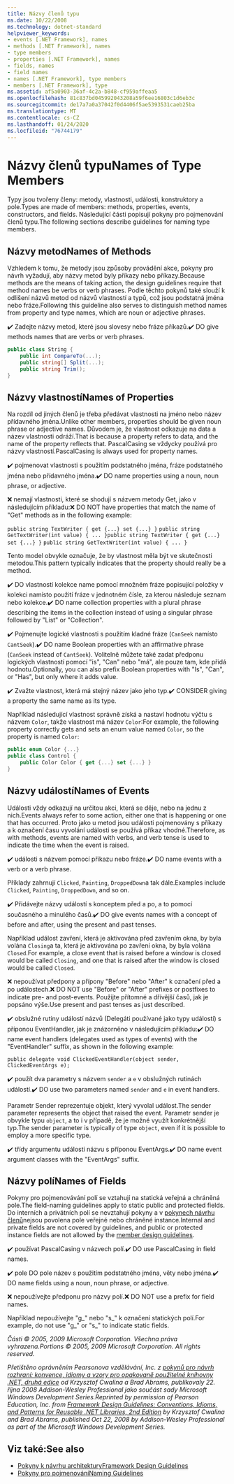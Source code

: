 ```yaml
---
title: Názvy členů typu
ms.date: 10/22/2008
ms.technology: dotnet-standard
helpviewer_keywords:
- events [.NET Framework], names
- methods [.NET Framework], names
- type members
- properties [.NET Framework], names
- fields, names
- field names
- names [.NET Framework], type members
- members [.NET Framework], type
ms.assetid: af5a0903-36af-4c2a-b848-cf959affeaa5
ms.openlocfilehash: 81c837bd045992043208a59f6ee16803c1d6eb3c
ms.sourcegitcommit: de17a7a0a37042f0d4406f5ae5393531caeb25ba
ms.translationtype: MT
ms.contentlocale: cs-CZ
ms.lasthandoff: 01/24/2020
ms.locfileid: "76744179"
---
```

# <a name="names-of-type-members"></a><span data-ttu-id="3b4ee-102">Názvy členů typu</span><span class="sxs-lookup"><span data-stu-id="3b4ee-102">Names of Type Members</span></span>
<span data-ttu-id="3b4ee-103">Typy jsou tvořeny členy: metody, vlastnosti, události, konstruktory a pole.</span><span class="sxs-lookup"><span data-stu-id="3b4ee-103">Types are made of members: methods, properties, events, constructors, and fields.</span></span> <span data-ttu-id="3b4ee-104">Následující části popisují pokyny pro pojmenování členů typu.</span><span class="sxs-lookup"><span data-stu-id="3b4ee-104">The following sections describe guidelines for naming type members.</span></span>

## <a name="names-of-methods"></a><span data-ttu-id="3b4ee-105">Názvy metod</span><span class="sxs-lookup"><span data-stu-id="3b4ee-105">Names of Methods</span></span>
 <span data-ttu-id="3b4ee-106">Vzhledem k tomu, že metody jsou způsoby provádění akce, pokyny pro návrh vyžadují, aby názvy metod byly příkazy nebo příkazy.</span><span class="sxs-lookup"><span data-stu-id="3b4ee-106">Because methods are the means of taking action, the design guidelines require that method names be verbs or verb phrases.</span></span> <span data-ttu-id="3b4ee-107">Podle těchto pokynů také slouží k odlišení názvů metod od názvů vlastností a typů, což jsou podstatná jména nebo fráze.</span><span class="sxs-lookup"><span data-stu-id="3b4ee-107">Following this guideline also serves to distinguish method names from property and type names, which are noun or adjective phrases.</span></span>

 <span data-ttu-id="3b4ee-108">✔️ Zadejte názvy metod, které jsou slovesy nebo fráze příkazů.</span><span class="sxs-lookup"><span data-stu-id="3b4ee-108">✔️ DO give methods names that are verbs or verb phrases.</span></span>

```csharp
public class String {
    public int CompareTo(...);
    public string[] Split(...);
    public string Trim();
}
```

## <a name="names-of-properties"></a><span data-ttu-id="3b4ee-109">Názvy vlastností</span><span class="sxs-lookup"><span data-stu-id="3b4ee-109">Names of Properties</span></span>
 <span data-ttu-id="3b4ee-110">Na rozdíl od jiných členů je třeba předávat vlastnosti na jméno nebo název přídavného jména.</span><span class="sxs-lookup"><span data-stu-id="3b4ee-110">Unlike other members, properties should be given noun phrase or adjective names.</span></span> <span data-ttu-id="3b4ee-111">Důvodem je, že vlastnost odkazuje na data a název vlastnosti odráží.</span><span class="sxs-lookup"><span data-stu-id="3b4ee-111">That is because a property refers to data, and the name of the property reflects that.</span></span> <span data-ttu-id="3b4ee-112">PascalCasing se vždycky používá pro názvy vlastností.</span><span class="sxs-lookup"><span data-stu-id="3b4ee-112">PascalCasing is always used for property names.</span></span>

 <span data-ttu-id="3b4ee-113">✔️ pojmenovat vlastnosti s použitím podstatného jména, fráze podstatného jména nebo přídavného jména.</span><span class="sxs-lookup"><span data-stu-id="3b4ee-113">✔️ DO name properties using a noun, noun phrase, or adjective.</span></span>

 <span data-ttu-id="3b4ee-114">❌ nemají vlastnosti, které se shodují s názvem metody Get, jako v následujícím příkladu:</span><span class="sxs-lookup"><span data-stu-id="3b4ee-114">❌ DO NOT have properties that match the name of "Get" methods as in the following example:</span></span>

 <span data-ttu-id="3b4ee-115">`public string TextWriter { get {...} set {...} }` `public string GetTextWriter(int value) { ... }`</span><span class="sxs-lookup"><span data-stu-id="3b4ee-115">`public string TextWriter { get {...} set {...} }` `public string GetTextWriter(int value) { ... }`</span></span>

 <span data-ttu-id="3b4ee-116">Tento model obvykle označuje, že by vlastnost měla být ve skutečnosti metodou.</span><span class="sxs-lookup"><span data-stu-id="3b4ee-116">This pattern typically indicates that the property should really be a method.</span></span>

 <span data-ttu-id="3b4ee-117">✔️ DO vlastností kolekce name pomocí množném fráze popisující položky v kolekci namísto použití fráze v jednotném čísle, za kterou následuje seznam nebo kolekce.</span><span class="sxs-lookup"><span data-stu-id="3b4ee-117">✔️ DO name collection properties with a plural phrase describing the items in the collection instead of using a singular phrase followed by "List" or "Collection".</span></span>

 <span data-ttu-id="3b4ee-118">✔️ Pojmenujte logické vlastnosti s použitím kladné fráze (`CanSeek` namísto `CantSeek`).</span><span class="sxs-lookup"><span data-stu-id="3b4ee-118">✔️ DO name Boolean properties with an affirmative phrase (`CanSeek` instead of `CantSeek`).</span></span> <span data-ttu-id="3b4ee-119">Volitelně můžete také zadat předponu logických vlastností pomocí "is", "Can" nebo "má", ale pouze tam, kde přidá hodnotu.</span><span class="sxs-lookup"><span data-stu-id="3b4ee-119">Optionally, you can also prefix Boolean properties with "Is", "Can", or "Has", but only where it adds value.</span></span>

 <span data-ttu-id="3b4ee-120">✔️ Zvažte vlastnost, která má stejný název jako jeho typ.</span><span class="sxs-lookup"><span data-stu-id="3b4ee-120">✔️ CONSIDER giving a property the same name as its type.</span></span>

 <span data-ttu-id="3b4ee-121">Například následující vlastnost správně získá a nastaví hodnotu výčtu s názvem `Color`, takže vlastnost má název `Color`:</span><span class="sxs-lookup"><span data-stu-id="3b4ee-121">For example, the following property correctly gets and sets an enum value named `Color`, so the property is named `Color`:</span></span>

```csharp
public enum Color {...}
public class Control {
    public Color Color { get {...} set {...} }
}
```

## <a name="names-of-events"></a><span data-ttu-id="3b4ee-122">Názvy událostí</span><span class="sxs-lookup"><span data-stu-id="3b4ee-122">Names of Events</span></span>
 <span data-ttu-id="3b4ee-123">Události vždy odkazují na určitou akci, která se děje, nebo na jednu z nich.</span><span class="sxs-lookup"><span data-stu-id="3b4ee-123">Events always refer to some action, either one that is happening or one that has occurred.</span></span> <span data-ttu-id="3b4ee-124">Proto jako u metod jsou události pojmenovány s příkazy a k označení času vyvolání události se používá příkaz vhodné.</span><span class="sxs-lookup"><span data-stu-id="3b4ee-124">Therefore, as with methods, events are named with verbs, and verb tense is used to indicate the time when the event is raised.</span></span>

 <span data-ttu-id="3b4ee-125">✔️ události s názvem pomocí příkazu nebo fráze.</span><span class="sxs-lookup"><span data-stu-id="3b4ee-125">✔️ DO name events with a verb or a verb phrase.</span></span>

 <span data-ttu-id="3b4ee-126">Příklady zahrnují `Clicked`, `Painting`, `DroppedDown`a tak dále.</span><span class="sxs-lookup"><span data-stu-id="3b4ee-126">Examples include `Clicked`, `Painting`, `DroppedDown`, and so on.</span></span>

 <span data-ttu-id="3b4ee-127">✔️ Přidávejte názvy událostí s konceptem před a po, a to pomocí současného a minulého časů.</span><span class="sxs-lookup"><span data-stu-id="3b4ee-127">✔️ DO give events names with a concept of before and after, using the present and past tenses.</span></span>

 <span data-ttu-id="3b4ee-128">Například událost zavření, která je aktivována před zavřením okna, by byla volána `Closing`a ta, která je aktivována po zavření okna, by byla volána `Closed`.</span><span class="sxs-lookup"><span data-stu-id="3b4ee-128">For example, a close event that is raised before a window is closed would be called `Closing`, and one that is raised after the window is closed would be called `Closed`.</span></span>

 <span data-ttu-id="3b4ee-129">❌ nepoužívat předpony a přípony "Before" nebo "After" k označení před a po událostech.</span><span class="sxs-lookup"><span data-stu-id="3b4ee-129">❌ DO NOT use "Before" or "After" prefixes or postfixes to indicate pre- and post-events.</span></span> <span data-ttu-id="3b4ee-130">Použijte přítomné a dřívější časů, jak je popsáno výše.</span><span class="sxs-lookup"><span data-stu-id="3b4ee-130">Use present and past tenses as just described.</span></span>

 <span data-ttu-id="3b4ee-131">✔️ obslužné rutiny událostí názvů (Delegáti používané jako typy událostí) s příponou EventHandler, jak je znázorněno v následujícím příkladu:</span><span class="sxs-lookup"><span data-stu-id="3b4ee-131">✔️ DO name event handlers (delegates used as types of events) with the "EventHandler" suffix, as shown in the following example:</span></span>

 `public delegate void ClickedEventHandler(object sender, ClickedEventArgs e);`

 <span data-ttu-id="3b4ee-132">✔️ použít dva parametry s názvem `sender` a `e` v obslužných rutinách událostí.</span><span class="sxs-lookup"><span data-stu-id="3b4ee-132">✔️ DO use two parameters named `sender` and `e` in event handlers.</span></span>

 <span data-ttu-id="3b4ee-133">Parametr Sender reprezentuje objekt, který vyvolal událost.</span><span class="sxs-lookup"><span data-stu-id="3b4ee-133">The sender parameter represents the object that raised the event.</span></span> <span data-ttu-id="3b4ee-134">Parametr sender je obvykle typu `object`, a to i v případě, že je možné využít konkrétnější typ.</span><span class="sxs-lookup"><span data-stu-id="3b4ee-134">The sender parameter is typically of type `object`, even if it is possible to employ a more specific type.</span></span>

 <span data-ttu-id="3b4ee-135">✔️ třídy argumentu události názvu s příponou EventArgs.</span><span class="sxs-lookup"><span data-stu-id="3b4ee-135">✔️ DO name event argument classes with the "EventArgs" suffix.</span></span>

## <a name="names-of-fields"></a><span data-ttu-id="3b4ee-136">Názvy polí</span><span class="sxs-lookup"><span data-stu-id="3b4ee-136">Names of Fields</span></span>
 <span data-ttu-id="3b4ee-137">Pokyny pro pojmenovávání polí se vztahují na statická veřejná a chráněná pole.</span><span class="sxs-lookup"><span data-stu-id="3b4ee-137">The field-naming guidelines apply to static public and protected fields.</span></span> <span data-ttu-id="3b4ee-138">Do interních a privátních polí se nevztahují pokyny a v [pokynech návrhu členů](../../../docs/standard/design-guidelines/member.md)nejsou povolena pole veřejné nebo chráněné instance.</span><span class="sxs-lookup"><span data-stu-id="3b4ee-138">Internal and private fields are not covered by guidelines, and public or protected instance fields are not allowed by the [member design guidelines](../../../docs/standard/design-guidelines/member.md).</span></span>

 <span data-ttu-id="3b4ee-139">✔️ používat PascalCasing v názvech polí.</span><span class="sxs-lookup"><span data-stu-id="3b4ee-139">✔️ DO use PascalCasing in field names.</span></span>

 <span data-ttu-id="3b4ee-140">✔️ pole DO pole název s použitím podstatného jména, věty nebo jména.</span><span class="sxs-lookup"><span data-stu-id="3b4ee-140">✔️ DO name fields using a noun, noun phrase, or adjective.</span></span>

 <span data-ttu-id="3b4ee-141">❌ nepoužívejte předponu pro názvy polí.</span><span class="sxs-lookup"><span data-stu-id="3b4ee-141">❌ DO NOT use a prefix for field names.</span></span>

 <span data-ttu-id="3b4ee-142">Například nepoužívejte "g_" nebo "s_" k označení statických polí.</span><span class="sxs-lookup"><span data-stu-id="3b4ee-142">For example, do not use "g_" or "s_" to indicate static fields.</span></span>

 <span data-ttu-id="3b4ee-143">*Části © 2005, 2009 Microsoft Corporation. Všechna práva vyhrazena.*</span><span class="sxs-lookup"><span data-stu-id="3b4ee-143">*Portions © 2005, 2009 Microsoft Corporation. All rights reserved.*</span></span>

 <span data-ttu-id="3b4ee-144">*Přetištěno oprávněním Pearsonova vzdělávání, Inc. z [pokynů pro návrh rozhraní: konvence, idiomy a vzory pro opakovaně použitelné knihovny .NET, druhá edice](https://www.informit.com/store/framework-design-guidelines-conventions-idioms-and-9780321545619) od Krzysztof Cwalina a Brad Abrams, publikovaly 22. října 2008 Addison-Wesley Professional jako součást sady Microsoft Windows Development Series.*</span><span class="sxs-lookup"><span data-stu-id="3b4ee-144">*Reprinted by permission of Pearson Education, Inc. from [Framework Design Guidelines: Conventions, Idioms, and Patterns for Reusable .NET Libraries, 2nd Edition](https://www.informit.com/store/framework-design-guidelines-conventions-idioms-and-9780321545619) by Krzysztof Cwalina and Brad Abrams, published Oct 22, 2008 by Addison-Wesley Professional as part of the Microsoft Windows Development Series.*</span></span>

## <a name="see-also"></a><span data-ttu-id="3b4ee-145">Viz také:</span><span class="sxs-lookup"><span data-stu-id="3b4ee-145">See also</span></span>

- [<span data-ttu-id="3b4ee-146">Pokyny k návrhu architektury</span><span class="sxs-lookup"><span data-stu-id="3b4ee-146">Framework Design Guidelines</span></span>](../../../docs/standard/design-guidelines/index.md)
- [<span data-ttu-id="3b4ee-147">Pokyny pro pojmenování</span><span class="sxs-lookup"><span data-stu-id="3b4ee-147">Naming Guidelines</span></span>](../../../docs/standard/design-guidelines/naming-guidelines.md)
